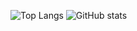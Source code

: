 ![Top Langs](https://github-readme-stats.vercel.app/api/top-langs/?username=oakhole)
![GitHub stats](https://github-readme-stats.vercel.app/api?username=oakhole&show_icons=true&include_all_commits=true&line_height=40)
